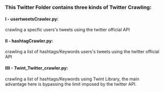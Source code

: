 ### This Twitter Folder contains three kinds of Twitter Crawling:
#### I - usertweetsCrawler.py: 
crawling a specfic users's tweets using the twitter official API  
#### II - hashtagCrawler.py: 
crawling a list of hashtags/Keywords users's tweets using the twitter official API  
#### IIII - Twint_Twitter_crawler.py: 
crawling a list of hashtags/Keywords using Twint Library, the main advantage here is bypassing the limit imposed by the twitter API.
